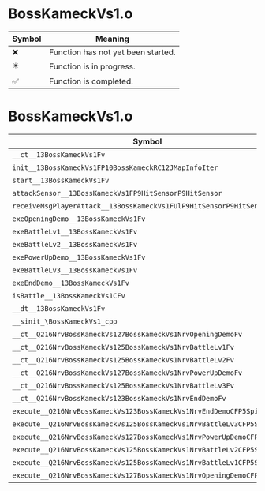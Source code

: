 # BossKameckVs1.o
| Symbol | Meaning 
| ------------- | ------------- 
| :x: | Function has not yet been started. 
| :eight_pointed_black_star: | Function is in progress. 
| :white_check_mark: | Function is completed. 


# BossKameckVs1.o
| Symbol | Decompiled? |
| ------------- | ------------- |
| `__ct__13BossKameckVs1Fv` | :x: |
| `init__13BossKameckVs1FP10BossKameckRC12JMapInfoIter` | :x: |
| `start__13BossKameckVs1Fv` | :x: |
| `attackSensor__13BossKameckVs1FP9HitSensorP9HitSensor` | :x: |
| `receiveMsgPlayerAttack__13BossKameckVs1FUlP9HitSensorP9HitSensor` | :x: |
| `exeOpeningDemo__13BossKameckVs1Fv` | :x: |
| `exeBattleLv1__13BossKameckVs1Fv` | :x: |
| `exeBattleLv2__13BossKameckVs1Fv` | :x: |
| `exePowerUpDemo__13BossKameckVs1Fv` | :x: |
| `exeBattleLv3__13BossKameckVs1Fv` | :x: |
| `exeEndDemo__13BossKameckVs1Fv` | :x: |
| `isBattle__13BossKameckVs1CFv` | :x: |
| `__dt__13BossKameckVs1Fv` | :x: |
| `__sinit_\BossKameckVs1_cpp` | :x: |
| `__ct__Q216NrvBossKameckVs127BossKameckVs1NrvOpeningDemoFv` | :x: |
| `__ct__Q216NrvBossKameckVs125BossKameckVs1NrvBattleLv1Fv` | :x: |
| `__ct__Q216NrvBossKameckVs125BossKameckVs1NrvBattleLv2Fv` | :x: |
| `__ct__Q216NrvBossKameckVs127BossKameckVs1NrvPowerUpDemoFv` | :x: |
| `__ct__Q216NrvBossKameckVs125BossKameckVs1NrvBattleLv3Fv` | :x: |
| `__ct__Q216NrvBossKameckVs123BossKameckVs1NrvEndDemoFv` | :x: |
| `execute__Q216NrvBossKameckVs123BossKameckVs1NrvEndDemoCFP5Spine` | :x: |
| `execute__Q216NrvBossKameckVs125BossKameckVs1NrvBattleLv3CFP5Spine` | :x: |
| `execute__Q216NrvBossKameckVs127BossKameckVs1NrvPowerUpDemoCFP5Spine` | :x: |
| `execute__Q216NrvBossKameckVs125BossKameckVs1NrvBattleLv2CFP5Spine` | :x: |
| `execute__Q216NrvBossKameckVs125BossKameckVs1NrvBattleLv1CFP5Spine` | :x: |
| `execute__Q216NrvBossKameckVs127BossKameckVs1NrvOpeningDemoCFP5Spine` | :x: |
